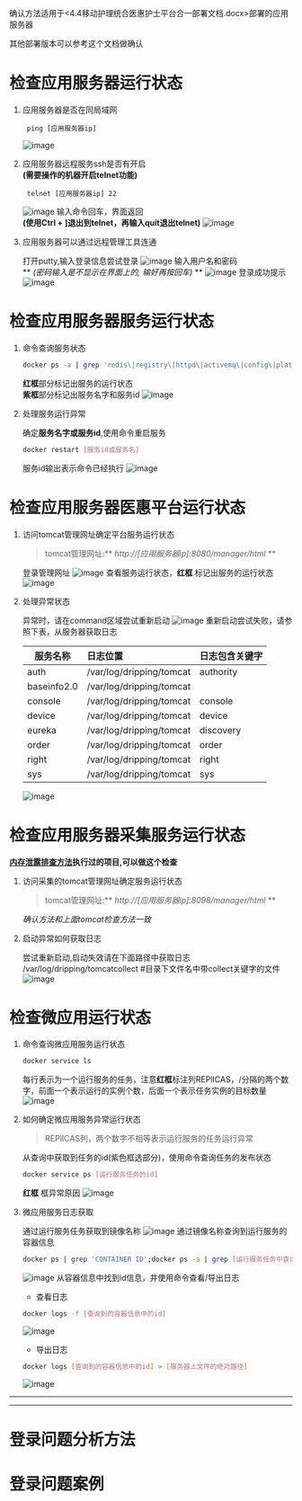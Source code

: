 确认方法适用于<4.4移动护理统合医惠护士平台合一部署文档.docx>部署的应用服务器

其他部署版本可以参考这个文档做确认

# 检查应用服务器运行状态
1. 应用服务器是否在同局域网

        ping [应用服务器ip]
    ![image](https://raw.githubusercontent.com/Stromy-worker/EwellDrpDoc/master/Resource/pic/pingServer.png)
1. 应用服务器远程服务ssh是否有开启
<br>**(需要操作的机器开启telnet功能)**

        telnet [应用服务器ip] 22
    ![image](https://raw.githubusercontent.com/Stromy-worker/EwellDrpDoc/master/Resource/pic/telnetBefore.png)
    输入命令回车，界面返回
    <br>**(使用Ctrl + ]退出到telnet，再输入quit退出telnet)**
    ![image](https://raw.githubusercontent.com/Stromy-worker/EwellDrpDoc/master/Resource/pic/telnetAfter.png)
1. 应用服务器可以通过远程管理工具连通

    打开putty,输入登录信息尝试登录
    ![image](https://raw.githubusercontent.com/Stromy-worker/EwellDrpDoc/master/Resource/pic/puttyInfo.png)
    输入用户名和密码
    <br>** *(密码输入是不显示在界面上的, 输好再按回车)* **
    ![image](https://raw.githubusercontent.com/Stromy-worker/EwellDrpDoc/master/Resource/pic/puttyLogin.png)
    登录成功提示
    ![image](https://raw.githubusercontent.com/Stromy-worker/EwellDrpDoc/master/Resource/pic/puttyOk.png)

# 检查应用服务器服务运行状态
1. 命令查询服务状态
    ```Bash
    docker ps -a | grep 'redis\|registry\|httpd\|activemq\|config\|platformWEB\|tomcat\|uploader\|tomcatcollect\|mqttmsg'
    ```
    **红框**部分标记出服务的运行状态
    <br>**紫框**部分标记出服务名字和服务id
    ![image](https://raw.githubusercontent.com/Stromy-worker/EwellDrpDoc/master/Resource/pic/dockerPsDrp.png)

1. 处理服务运行异常

    确定**服务名字或服务id**,使用命令重启服务
    ```Bash
    docker restart [服务id或服务名]
    ```
    服务id输出表示命令已经执行
    ![image](https://raw.githubusercontent.com/Stromy-worker/EwellDrpDoc/master/Resource/pic/dockerRestart.png)

# 检查应用服务器医惠平台运行状态
1. 访问tomcat管理网址确定平台服务运行状态
    > tomcat管理网址:** _http://[应用服务器ip]:8080/manager/html_ **

    登录管理网址
    ![image](https://raw.githubusercontent.com/Stromy-worker/EwellDrpDoc/master/Resource/pic/tomcatLogin.png)
    查看服务运行状态，**红框**
    标记出服务的运行状态
    ![image](https://raw.githubusercontent.com/Stromy-worker/EwellDrpDoc/master/Resource/pic/tomcatPs.png)
1. 处理异常状态

    异常时，请在command区域尝试重新启动
    ![image](https://raw.githubusercontent.com/Stromy-worker/EwellDrpDoc/master/Resource/pic/tomcatCommand.png)
    重新启动尝试失败，请参照下表，从服务器获取日志

    |服务名称|日志位置|日志包含关键字|
    |---|:---|---|
    |auth|/var/log/dripping/tomcat|authority|
    |baseinfo2.0|/var/log/dripping/tomcat||
    |console|/var/log/dripping/tomcat|console|
    |device|/var/log/dripping/tomcat|device|
    |eureka|/var/log/dripping/tomcat|discovery|
    |order|/var/log/dripping/tomcat|order|
    |right|/var/log/dripping/tomcat|right|
    |sys|/var/log/dripping/tomcat|sys|
    ![image](https://raw.githubusercontent.com/Stromy-worker/EwellDrpDoc/master/Resource/pic/tomcatLogDir.png)

# 检查应用服务器采集服务运行状态
**[内存泄露排查方法](https://github.com/Stromy-worker/EwellDrpDoc/blob/master/OperationDoc/DRP%E5%86%85%E5%AD%98%E6%B3%84%E9%9C%B2%E6%8E%92%E6%9F%A5%E6%96%B9%E6%B3%95.md)执行过的项目,可以做这个检查**
1. 访问采集的tomcat管理网址确定服务运行状态
    > tomcat管理网址:** _http://[应用服务器ip]:8098/manager/html_ **

    *确认方法和上面tomcat检查方法一致*
1. 启动异常如何获取日志

    尝试重新启动,启动失效请在下面路径中获取日志
        /var/log/dripping/tomcatcollect  #目录下文件名中带collect关键字的文件
    ![image](https://raw.githubusercontent.com/Stromy-worker/EwellDrpDoc/master/Resource/pic/tomcatcollectLogDir.png)

# 检查微应用运行状态
1. 命令查询微应用服务运行状态

    ```Bash
    docker service ls
    ```
    每行表示为一个运行服务的任务，注意**红框**标注列REPlICAS，/分隔的两个数字，前面一个表示运行的实例个数，后面一个表示任务实例的目标数量
    ![image](https://raw.githubusercontent.com/Stromy-worker/EwellDrpDoc/master/Resource/pic/dockerServiceLs.png)

1. 如何确定微应用服务异常运行状态
    > REPlICAS列，两个数字不相等表示运行服务的任务运行异常

    从查询中获取到任务的id(紫色框选部分)，使用命令查询任务的发布状态

    ```Bash
    docker service ps [运行服务任务的id]
    ```
    **红框** 框异常原因
    ![image](https://raw.githubusercontent.com/Stromy-worker/EwellDrpDoc/master/Resource/pic/dockerServiceException.png)
1. 微应用服务日志获取

    通过运行服务任务获取到镜像名称
    ![image](https://raw.githubusercontent.com/Stromy-worker/EwellDrpDoc/master/Resource/pic/dockerServiceImage.png)
    通过镜像名称查询到运行服务的容器信息
    ```Bash
    docker ps | grep 'CONTAINER ID';docker ps -a | grep [运行服务任务中查询到的镜像名称]
    ```
    ![image](https://raw.githubusercontent.com/Stromy-worker/EwellDrpDoc/master/Resource/pic/dockerPsImage.png)
    从容器信息中找到id信息，并使用命令查看/导出日志
    * 查看日志

    ```Bash
    docker logs -f [查询到的容器信息中的id]
    ```
    ![image](https://raw.githubusercontent.com/Stromy-worker/EwellDrpDoc/master/Resource/pic/dockerLog.png)
    * 导出日志

    ```Bash
    docker logs [查询到的容器信息中的id] > [服务器上文件的绝对路径]
    ```
    ![image](https://raw.githubusercontent.com/Stromy-worker/EwellDrpDoc/master/Resource/pic/dockerLogFile.png)

---

---

# 登录问题分析方法
# 登录问题案例
